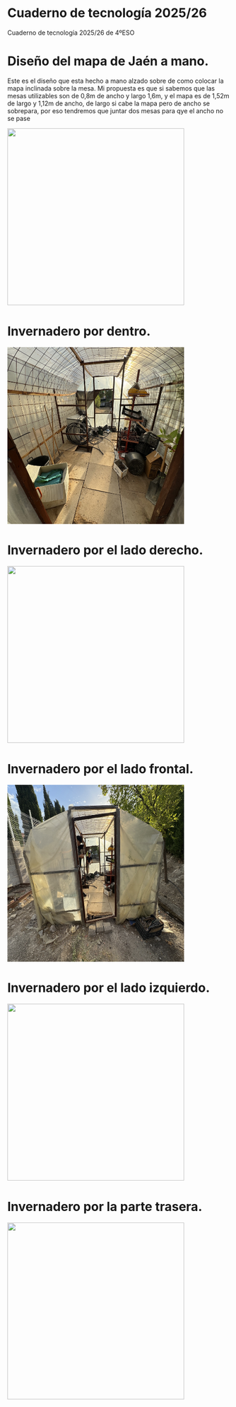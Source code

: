 # Cuaderno de tecnología 2025/26
Cuaderno de tecnología 2025/26 de 4ºESO

# Diseño del mapa de Jaén a mano.

Este es el diseño que esta hecho a mano alzado sobre de como colocar la mapa inclinada sobre la mesa. Mi propuesta es que si sabemos que las mesas utilizables son de 0,8m de ancho y largo 1,6m, y el mapa es de 1,52m de largo y 1,12m de ancho, de largo si cabe la mapa pero de ancho se sobrepara, por eso tendremos que juntar dos mesas para qye el ancho no se pase
 
<img src="imagenes/IMG_7925.jpg" width="400" height="400"/> </p>
<p align="center">

# Invernadero por dentro.
  
<img src="imagenes/IMG_7743.jpg" width="400" height="400"/> </p>
<p align="center">

# Invernadero por el lado derecho.

<img src="imagenes/IMG_7742.jpg" width="400" height="400"/> </p>
<p align="center">

# Invernadero por el lado frontal.

<img src="imagenes/IMG_7741.jpg" width="400" height="400"/> </p>
<p align="center">
 
# Invernadero por el lado izquierdo.

<img src="imagenes/IMG_7740.jpg" width="400" height="400"/> </p>
<p align="center">

# Invernadero por la parte trasera.

<img src="imagenes/IMG_7739.jpg" width="400" height="400"/> </p>
<p align="center">
